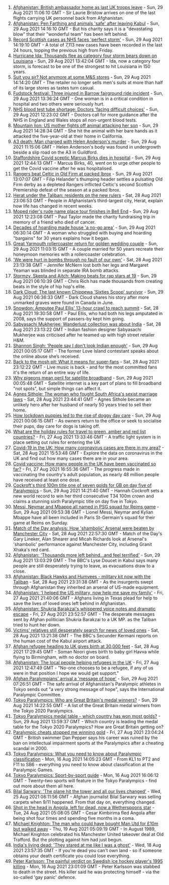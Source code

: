 1. [Afghanistan: British ambassador home as last UK troops leave](https://www.bbc.co.uk/news/uk-58372437?at_medium=RSS&at_campaign=KARANGA) - Sun, 29 Aug 2021 11:06:10 GMT - Sir Laurie Bristow arrives on one of the last flights carrying UK personnel back from Afghanistan.
2. [Afghanistan: Pen Farthing and animals 'safe' after leaving Kabul](https://www.bbc.co.uk/news/uk-england-essex-58370218?at_medium=RSS&at_campaign=KARANGA) - Sun, 29 Aug 2021 14:16:10 GMT - But his charity says it is a "devastating blow" that their "wonderful team" has been left behind.
3. [Record Scottish cases as NHS faces 'perfect storm'](https://www.bbc.co.uk/news/uk-scotland-58370841?at_medium=RSS&at_campaign=KARANGA) - Sun, 29 Aug 2021 14:19:10 GMT - A total of 7,113 new cases have been recorded in the last 24 hours, topping the previous high from Friday.
4. [Hurricane Ida: Thousands flee as category four storm bears down on Louisiana](https://www.bbc.co.uk/news/world-us-canada-58372746?at_medium=RSS&at_campaign=KARANGA) - Sun, 29 Aug 2021 13:42:04 GMT - Ida, now a category four storm, is forecast to be one of the strongest to hit Louisiana in 150 years.
5. [Suit you sir? Not anymore at some M&S stores](https://www.bbc.co.uk/news/business-58374306?at_medium=RSS&at_campaign=KARANGA) - Sun, 29 Aug 2021 14:14:20 GMT - The retailer no longer sells men's suits at more than half of its large stores as tastes turn casual.
6. [Fudstock festival: Three injured in Barrow fairground ride incident](https://www.bbc.co.uk/news/uk-england-cumbria-58375009?at_medium=RSS&at_campaign=KARANGA) - Sun, 29 Aug 2021 13:36:24 GMT - One woman is in a critical condition in hospital and two others were seriously hurt.
7. [NHS blood test tube shortage: Doctors 'facing difficult choices'](https://www.bbc.co.uk/news/health-58374553?at_medium=RSS&at_campaign=KARANGA) - Sun, 29 Aug 2021 12:23:02 GMT - Doctors call for more guidance after the NHS in England and Wales stops all non-urgent blood tests.
8. [Mountain lion: US mother fights off animal attacking her son](https://www.bbc.co.uk/news/world-us-canada-58375242?at_medium=RSS&at_campaign=KARANGA) - Sun, 29 Aug 2021 14:28:34 GMT - She hit the animal with her bare hands as it attacked the five-year-old at their home in California.
9. [A3 death: Man charged with Helen Anderson's murder](https://www.bbc.co.uk/news/uk-england-surrey-58375146?at_medium=RSS&at_campaign=KARANGA) - Sun, 29 Aug 2021 11:15:06 GMT - Helen Anderson's body was found in undergrowth beside a slip road on the A3 in Guildford.
10. [Staffordshire Covid sceptic Marcus Birks dies in hospital](https://www.bbc.co.uk/news/uk-england-stoke-staffordshire-58376709?at_medium=RSS&at_campaign=KARANGA) - Sun, 29 Aug 2021 12:44:13 GMT - Marcus Birks, 40, went on to urge other people to get the Covid vaccine after he was hospitalised.
11. [Rangers beat Celtic in Old Firm at packed Ibrox](https://www.bbc.co.uk/sport/football/58295855?at_medium=RSS&at_campaign=KARANGA) - Sun, 29 Aug 2021 13:07:07 GMT - Filip Helander's thumping header settles a pulsating Old Firm derby as a depleted Rangers inflicted Celtic's second Scottish Premiership defeat of the season at a packed Ibrox.
12. [Herat under the Taliban: residents on the new rulers](https://www.bbc.co.uk/news/world-asia-58346909?at_medium=RSS&at_campaign=KARANGA) - Sat, 28 Aug 2021 23:06:53 GMT - People in Afghanistan’s third-largest city, Herat, explain how life has changed in recent weeks.
13. [Moped rider's rude name place tour finishes in Bell End](https://www.bbc.co.uk/news/uk-england-oxfordshire-58375401?at_medium=RSS&at_campaign=KARANGA) - Sun, 29 Aug 2021 12:23:08 GMT - Paul Taylor made the charity fundraising trip in memory of a friend who died of cancer.
14. [Decades of hoarding made house 'a no-go area'](https://www.bbc.co.uk/news/uk-england-essex-58361528?at_medium=RSS&at_campaign=KARANGA) - Sun, 29 Aug 2021 06:30:14 GMT - A woman who struggled with buying and hoarding "bargains" for 30 years explains how it began.
15. [Great Yarmouth rollercoaster return for golden wedding couple](https://www.bbc.co.uk/news/uk-england-norfolk-58356739?at_medium=RSS&at_campaign=KARANGA) - Sun, 29 Aug 2021 11:03:15 GMT - A couple married for 50 years recreate their honeymoon memories with a rollercoaster celebration.
16. ['We were hurt in bombs through no fault of our own'](https://www.bbc.co.uk/news/uk-northern-ireland-58274206?at_medium=RSS&at_campaign=KARANGA) - Sat, 28 Aug 2021 23:13:38 GMT - Jennifer McNern lost both her legs and Margaret Yeaman was blinded in separate IRA bomb attacks.
17. [Stormzy, Skepta and Aitch: Making beats for rap stars at 19](https://www.bbc.co.uk/news/uk-wales-58355499?at_medium=RSS&at_campaign=KARANGA) - Sun, 29 Aug 2021 06:10:39 GMT - Chris Rich has made thousands from creating beats in the style of hip hop's elite.
18. [Dark Cloud: The last known Chippewa 'Sixties Scoop' survivor](https://www.bbc.co.uk/news/uk-england-bristol-58159037?at_medium=RSS&at_campaign=KARANGA) - Sun, 29 Aug 2021 06:36:33 GMT - Dark Cloud shares his story after more unmarked graves were found in Canada in June.
19. [Snowdon: Amputee Paul Ellis' 13-hour crawl to reach summit](https://www.bbc.co.uk/news/uk-wales-58371553?at_medium=RSS&at_campaign=KARANGA) - Sat, 28 Aug 2021 19:30:58 GMT - Paul Ellis, who had both his legs amputated in 2008, says the support of passers-by kept him going.
20. [Sabyasachi Mukherjee: Wanderlust collection was about India](https://www.bbc.co.uk/news/world-asia-58355795?at_medium=RSS&at_campaign=KARANGA) - Sat, 28 Aug 2021 23:13:22 GMT - Indian fashion designer Sabyasachi Mukherjee was criticised after he teamed up with high street retailer H&M.
21. [Shannon Singh: ‘People say I don't look Indian enough'](https://www.bbc.co.uk/news/newsbeat-58357436?at_medium=RSS&at_campaign=KARANGA) - Sun, 29 Aug 2021 00:05:17 GMT - The former Love Island contestant speaks about the online abuse she’s received.
22. [Back to the mosh pit: What it means for super-fans](https://www.bbc.co.uk/news/stories-58284331?at_medium=RSS&at_campaign=KARANGA) - Sat, 28 Aug 2021 23:12:22 GMT - Live music is back - and for the most committed fans it's the return of an entire way of life.
23. [Why pigeons mean peril for satellite broadband](https://www.bbc.co.uk/news/technology-58061230?at_medium=RSS&at_campaign=KARANGA) - Sun, 29 Aug 2021 00:05:48 GMT - Satellite internet is a key part of plans to fill broadband "not spots", but simple things can affect it.
24. [Agnes Sithole: The woman who fought South Africa's sexist marriage laws](https://www.bbc.co.uk/news/world-africa-58349080?at_medium=RSS&at_campaign=KARANGA) - Sat, 28 Aug 2021 23:44:41 GMT - Agnes Sithole became an unlikely hero after her husband of nearly 50 years tried to sell their home.
25. [How lockdown puppies led to the rise of doggy day care](https://www.bbc.co.uk/news/uk-england-nottinghamshire-58280724?at_medium=RSS&at_campaign=KARANGA) - Sun, 29 Aug 2021 00:06:15 GMT - As owners return to the office or seek to socialise their pups, day care for dogs is taking off.
26. [What are the holiday rules for travel to green, amber and red list countries?](https://www.bbc.co.uk/news/explainers-52544307?at_medium=RSS&at_campaign=KARANGA) - Fri, 27 Aug 2021 13:33:46 GMT - A traffic light system is in place setting out rules for entering the UK
27. [Covid-19 in the UK: How many coronavirus cases are there in my area?](https://www.bbc.co.uk/news/uk-51768274?at_medium=RSS&at_campaign=KARANGA) - Sat, 28 Aug 2021 15:53:48 GMT - Explore the data on coronavirus in the UK and find out how many cases there are in your area.
28. [Covid vaccine: How many people in the UK have been vaccinated so far?](https://www.bbc.co.uk/news/health-55274833?at_medium=RSS&at_campaign=KARANGA) - Fri, 27 Aug 2021 16:55:36 GMT - The progress made in vaccinating the country's adult population, as nearly 48 million people have received at least one dose.
29. [Cockroft's third 100m title one of seven golds for GB on day five of Paralympics](https://www.bbc.co.uk/sport/disability-sport/58372936?at_medium=RSS&at_campaign=KARANGA) - Sun, 29 Aug 2021 14:21:40 GMT - Hannah Cockroft sets a new world record to win her third consecutive T34 100m crown and claims a stunning sixth Paralympic title on day five in Tokyo.
30. [Messi, Neymar and Mbappe all named in PSG squad for Reims game](https://www.bbc.co.uk/sport/football/58375791?at_medium=RSS&at_campaign=KARANGA) - Sun, 29 Aug 2021 09:53:38 GMT - Lionel Messi, Neymar and Kylian Mbappe have all been included in Paris St-Germain's squad for their game at Reims on Sunday.
31. [Match of the Day analysis: How 'shambolic' Arsenal were beaten by Manchester City](https://www.bbc.co.uk/sport/av/football/58371152?at_medium=RSS&at_campaign=KARANGA) - Sat, 28 Aug 2021 22:57:30 GMT - Match of the Day's Gary Lineker, Alan Shearer and Micah Richards look at Arsenal's 'shambolic' performance against Manchester City, including Granit Xhaka's red card.
32. [Afghanistan: 'Thousands more left behind...and feel terrified'](https://www.bbc.co.uk/news/world-asia-58374153?at_medium=RSS&at_campaign=KARANGA) - Sun, 29 Aug 2021 13:03:29 GMT - The BBC's Lyse Doucet in Kabul says many people are still desperately trying to leave, as evacuations draw to a close.
33. [Afghanistan: Black Hawks and Humvees - military kit now with the Taliban](https://www.bbc.co.uk/news/world-asia-58356045?at_medium=RSS&at_campaign=KARANGA) - Sat, 28 Aug 2021 23:31:38 GMT - As the insurgents swept through Afghanistan they inherited an arsenal of US-made equipment.
34. [Afghanistan: 'I helped the US military, now help me save my family'](https://www.bbc.co.uk/news/world-us-canada-58349434?at_medium=RSS&at_campaign=KARANGA) - Fri, 27 Aug 2021 21:40:06 GMT - Afghans living in Texas plead for help to save the lives of loved ones left behind in Afghanistan.
35. [Afghanistan: Shukria Barakzai's whispered voice notes and dramatic escape](https://www.bbc.co.uk/news/world-asia-58345901?at_medium=RSS&at_campaign=KARANGA) - Fri, 27 Aug 2021 23:52:57 GMT - The desperate messages sent by Afghan politician Shukria Barakzai to a UK MP. as the Taliban tried to hunt her down.
36. [Victims' relatives still desperately search for news of loved ones](https://www.bbc.co.uk/news/world-asia-58369771?at_medium=RSS&at_campaign=KARANGA) - Sat, 28 Aug 2021 13:21:38 GMT - The BBC's Secunder Kermani reports on the human cost of the Kabul airport attack.
37. [Afghan refugee heading to UK gives birth at 30,000 feet](https://www.bbc.co.uk/news/uk-58371252?at_medium=RSS&at_campaign=KARANGA) - Sat, 28 Aug 2021 17:29:45 GMT - Soman Noori gives birth to baby girl Havva while flying to Birmingham, with no doctor on board.
38. [Afghanistan: The local people helping refugees in the UK](https://www.bbc.co.uk/news/uk-58319846?at_medium=RSS&at_campaign=KARANGA) - Fri, 27 Aug 2021 12:47:49 GMT - "No-one chooses to be a refugee, if any of us were in that position I hope we would get support."
39. [Afghan Paralympians' arrival a 'message of hope'](https://www.bbc.co.uk/sport/disability-sport/58370947?at_medium=RSS&at_campaign=KARANGA) - Sun, 29 Aug 2021 07:26:51 GMT - The safe arrival of Afghanistan's Paralympic athletes in Tokyo sends out "a very strong message of hope", says the International Paralympic Committee.
40. [Tokyo Paralympics: Who are Great Britain's medal winners?](https://www.bbc.co.uk/sport/disability-sport/58267875?at_medium=RSS&at_campaign=KARANGA) - Sun, 29 Aug 2021 14:22:55 GMT - A list of the Great Britain medal winners from the Tokyo 2020 Paralympics.
41. [Tokyo Paralympics medal table - which country has won most golds?](https://www.bbc.co.uk/sport/disability-sport/58267874?at_medium=RSS&at_campaign=KARANGA) - Sun, 29 Aug 2021 13:59:37 GMT - Which country is leading the medal table for the Tokyo 2020 Paralympics? How are Great Britain getting on?
42. [Paralympic cheats stopped me winning gold](https://www.bbc.co.uk/news/uk-58357580?at_medium=RSS&at_campaign=KARANGA) - Fri, 27 Aug 2021 23:04:24 GMT - British swimmer Dan Pepper says his career was ruined by the ban on intellectual impairment sports at the Paralympics after a cheating scandal in 2000.
43. [Tokyo Paralympics: What you need to know about Paralympic classification](https://www.bbc.co.uk/sport/disability-sport/57396986?at_medium=RSS&at_campaign=KARANGA) - Mon, 16 Aug 2021 14:05:23 GMT - From KL1 to PT2 and F11 to SB6 - everything you need to know about classification at the Paralympic Games.
44. [Tokyo Paralympics: Sport-by-sport guide](https://www.bbc.co.uk/sport/disability-sport/58228171?at_medium=RSS&at_campaign=KARANGA) - Mon, 16 Aug 2021 16:06:12 GMT - Twenty-two sports will feature in the Tokyo Paralympics - find out more about them all here.
45. [Bilal Sarwary: 'The plane hit the tower and all our lives changed'](https://www.bbc.co.uk/news/world-south-asia-58071592?at_medium=RSS&at_campaign=KARANGA) - Wed, 25 Aug 2021 08:11:56 GMT - Afghan journalist Bilal Sarwary was selling carpets when 9/11 happened. From that day on, everything changed.
46. [Shot in the head in Angola, left for dead, now a Wetherspoons star](https://www.bbc.co.uk/news/uk-58266180?at_medium=RSS&at_campaign=KARANGA) - Tue, 24 Aug 2021 05:08:05 GMT - Cesar Kimbirima fled Angola after being shot four times and spending five months in a coma.
47. [Michael Knighton: The man who could have bought Man Utd for £10m but walked away](https://www.bbc.co.uk/sport/football/58233755?at_medium=RSS&at_campaign=KARANGA) - Thu, 19 Aug 2021 05:09:19 GMT - In August 1989, Michael Knighton celebrated his Manchester United takeover deal at Old Trafford. But the plotting against him had just begun.
48. [India's living dead: 'They stared at me like I was a ghost'](https://www.bbc.co.uk/news/stories-58259497?at_medium=RSS&at_campaign=KARANGA) - Wed, 18 Aug 2021 23:57:35 GMT - If you're dead you can't own land - so if someone obtains your death certificate you could lose everything.
49. [Peter Karlsson: The painful verdict on Swedish ice hockey player's 1995 killing](https://www.bbc.co.uk/sport/ice-hockey/58101549?at_medium=RSS&at_campaign=KARANGA) - Mon, 16 Aug 2021 23:01:09 GMT - Peter Karlsson was stabbed to death in the street. His killer said he was protecting himself - via the so-called 'gay panic' defence.
